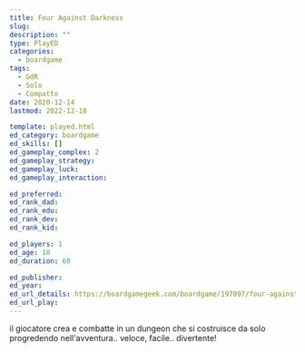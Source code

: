 ```yaml
---
title: Four Against Darkness
slug: 
description: ""
type: PlayED
categories:
  - boardgame
tags:
  - GdR
  - Solo
  - Compatto
date: 2020-12-14
lastmod: 2022-12-18

template: played.html
ed_category: boardgame
ed_skills: []
ed_gameplay_complex: 2
ed_gameplay_strategy: 
ed_gameplay_luck: 
ed_gameplay_interaction: 

ed_preferred: 
ed_rank_dad: 
ed_rank_edu: 
ed_rank_dev: 
ed_rank_kid: 

ed_players: 1
ed_age: 10
ed_duration: 60

ed_publisher: 
ed_year: 
ed_url_details: https://boardgamegeek.com/boardgame/197097/four-against-darkness
ed_url_play: 
---
```


il giocatore crea e combatte in un dungeon che si costruisce da solo progredendo nell'avventura.. veloce, facile.. divertente!



